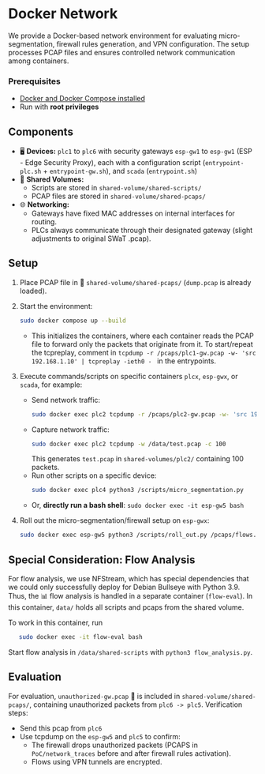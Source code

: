 # Docker Network

We provide a Docker-based network environment for evaluating micro-segmentation, firewall rules generation, and VPN configuration. The setup processes PCAP files and ensures controlled network communication among containers.

### Prerequisites
- [Docker and Docker Compose installed](https://docs.docker.com/compose/install/)
- Run with **root privileges**  


## Components
- 🖥 **Devices:** `plc1` to `plc6` with security gateways `esp-gw1` to `esp-gw1` (ESP - Edge Security Proxy), each with a configuration script (`entrypoint-plc.sh` + `entrypoint-gw.sh`), and `scada` (`entrypoint.sh`)
- 📂 **Shared Volumes:**
  - Scripts are stored in `shared-volume/shared-scripts/`
  - PCAP files are stored in `shared-volume/shared-pcaps/`
- 🌐 **Networking:**
  - Gateways have fixed MAC addresses on internal interfaces for routing.
  - PLCs always communicate through their designated gateway (slight adjustments to original SWaT .pcap).

## Setup
1. Place PCAP file in 📂 `shared-volume/shared-pcaps/` (`dump.pcap` is already loaded).
2. Start the environment:
   ```sh
   sudo docker compose up --build
   ```
   - This initializes the containers, where each container reads the PCAP file to forward only the packets that originate from it. To start/repeat the tcpreplay, comment in `tcpdump -r /pcaps/plc1-gw.pcap -w- 'src 192.168.1.10' | tcpreplay -ieth0 - `  in the entrypoints.
3. Execute commands/scripts on specific containers `plcx`, `esp-gwx`, or `scada`, for example:
   - Send network traffic:
     ```sh
     sudo docker exec plc2 tcpdump -r /pcaps/plc2-gw.pcap -w- 'src 192.168.1.20' | tcpreplay -ieth0 -  
     ```
   - Capture network traffic:
     ```sh
     sudo docker exec plc2 tcpdump -w /data/test.pcap -c 100
     ```
     This generates `test.pcap` in `shared-volumes/plc2/` containing 100 packets.
   - Run other scripts on a specific device:
     ```sh
     sudo docker exec plc4 python3 /scripts/micro_segmentation.py
     ```
   - Or, **directly run a bash shell**: `sudo docker exec -it esp-gw5 bash`

4. Roll out the micro-segmentation/firewall setup on `esp-gwx`:
     ```sh
     sudo docker exec esp-gw5 python3 /scripts/roll_out.py /pcaps/flows.csv 192.168.1.50 device
     ```


## Special Consideration: Flow Analysis
For flow analysis, we use NFStream, which has special dependencies that we could only successfully deploy for Debian Bullseye with Python 3.9. Thus, the 📊 flow analysis is handled in a separate container (`flow-eval`).
In this container, `data/` holds all scripts and pcaps from the shared volume.

To work in this container, run 
```sh
   sudo docker exec -it flow-eval bash
```
Start flow analysis in `/data/shared-scripts` with `python3 flow_analysis.py`.


## Evaluation
For evaluation, `unauthorized-gw.pcap` 🚨 is included in `shared-volume/shared-pcaps/`, containing unauthorized packets from `plc6 -> plc5`. Verification steps:
- Send this pcap from `plc6`
- Use tcpdump on the `esp-gw5` and `plc5` to confirm:
  - The firewall drops unauthorized packets (PCAPS in `PoC/network_traces` before and after firewall rules activation).
  - Flows using VPN tunnels are encrypted.






